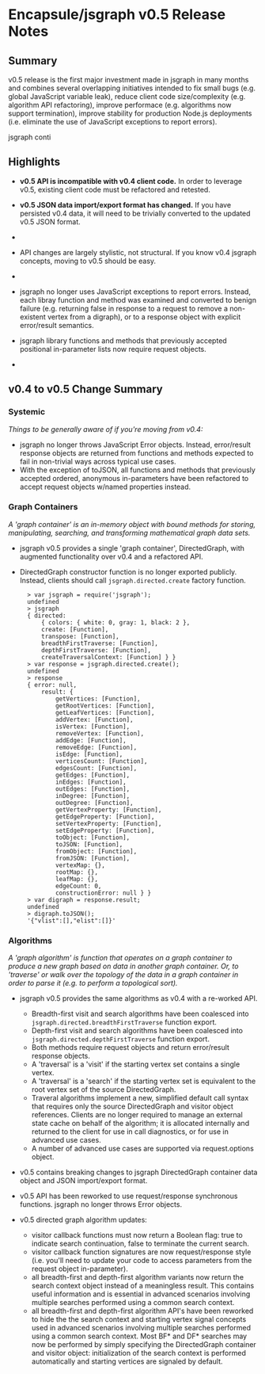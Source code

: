# Encapsule/jsgraph v0.5 Release Notes

## Summary

v0.5 release is the first major investment made in jsgraph in many months and combines several overlapping initiatives intended to fix small bugs (e.g. global JavaScript variable leak), reduce client code size/complexity (e.g. algorithm API refactoring), improve performace (e.g. algorithms now support termination), improve stability for production Node.js deployments (i.e. eliminate the use of JavaScript exceptions to report errors).

jsgraph conti


## Highlights

- **v0.5 API is incompatible with v0.4 client code.** In order to leverage v0.5, existing client code must be refactored and retested.
- **v0.5 JSON data import/export format has changed.** If you have persisted v0.4 data, it will need to be trivially converted to the updated v0.5 JSON format.
- 


  - API changes are largely stylistic, not structural. If you know v0.4 jsgraph concepts, moving to v0.5 should be easy.
  - 

- jsgraph no longer uses JavaScript exceptions to report errors. Instead, each libray function and method was examined and converted to benign failure (e.g. returning false in response to a request to remove a non-existent vertex from a digraph), or to a response object with explicit error/result semantics.
- jsgraph library functions and methods that previously accepted positional in-parameter lists now require request objects.
- 

## v0.4 to v0.5 Change Summary

### Systemic

_Things to be generally aware of if you're moving from v0.4:_

- jsgraph no longer throws JavaScript Error objects. Instead, error/result response objects are returned from functions and methods expected to fail in non-trivial ways across typical use cases.
- With the exception of toJSON, all functions and methods that previously accepted ordered, anonymous in-parameters have been refactored to accept request objects w/named properties instead.

### Graph Containers

_A 'graph container' is an in-memory object with bound methods for storing, manipulating, searching, and transforming mathematical graph data sets._

- jsgraph v0.5 provides a single 'graph container', DirectedGraph, with augmented functionality over v0.4 and a refactored API.
- DirectedGraph constructor function is no longer exported publicly. Instead, clients should call `jsgraph.directed.create` factory function.

        > var jsgraph = require('jsgraph');
        undefined
        > jsgraph
        { directed: 
            { colors: { white: 0, gray: 1, black: 2 },
            create: [Function],
            transpose: [Function],
            breadthFirstTraverse: [Function],
            depthFirstTraverse: [Function],
            createTraversalContext: [Function] } }
        > var response = jsgraph.directed.create();
        undefined
        > response
        { error: null,
            result: {
                getVertices: [Function],
                getRootVertices: [Function],
                getLeafVertices: [Function],
                addVertex: [Function],
                isVertex: [Function],
                removeVertex: [Function],
                addEdge: [Function],
                removeEdge: [Function],
                isEdge: [Function],
                verticesCount: [Function],
                edgesCount: [Function],
                getEdges: [Function],
                inEdges: [Function],
                outEdges: [Function],
                inDegree: [Function],
                outDegree: [Function],
                getVertexProperty: [Function],
                getEdgeProperty: [Function],
                setVertexProperty: [Function],
                setEdgeProperty: [Function],
                toObject: [Function],
                toJSON: [Function],
                fromObject: [Function],
                fromJSON: [Function],
                vertexMap: {},
                rootMap: {},
                leafMap: {},
                edgeCount: 0,
                constructionError: null } }
        > var digraph = response.result;
        undefined
        > digraph.toJSON();
        '{"vlist":[],"elist":[]}'

### Algorithms

_A 'graph algorithm' is function that operates on a graph container to produce a new graph based on data in another graph container. Or, to 'traverse' or walk over the topology of the data in a graph container in order to parse it (e.g. to perform a topological sort)._

- jsgraph v0.5 provides the same algorithms as v0.4 with a re-worked API.
    - Breadth-first visit and search algorithms have been coalesced into `jsgraph.directed.breadthFirstTraverse` function export.
    - Depth-first visit and search algorithms have been coalesced into `jsgraph.directed.depthFirstTraverse` function export.
    - Both methods require request objects and return error/result response objects.
    - A 'traversal' is a 'visit' if the starting vertex set contains a single vertex.
    - A 'traversal' is a 'search' if the starting vertex set is equivalent to the root vertex set of the source DirectedGraph.
    - Traveral algorithms implement a new, simplified default call syntax that requires only the source DirectedGraph and visitor object references. Clients are no longer required to manage an external state cache on behalf of the algorithm; it is allocated internally and returned to the client for use in call diagnostics, or for use in advanced use cases.
    - A number of advanced use cases are supported via request.options object.




- v0.5 contains breaking changes to jsgraph DirectedGraph container data object and JSON import/export format.
- v0.5 API has been reworked to use request/response synchronous functions. jsgraph no longer throws Error objects.
- v0.5 directed graph algorithm updates:
    - visitor callback functions must now return a Boolean flag: true to indicate search continuation, false to terminate the current search.
    - visitor callback function signatures are now request/response style (i.e. you'll need to update your code to access parameters from the request object in-parameter).
    - all breadth-first and depth-first algorithm variants now return the search context object instead of a meaningless result. This contains useful information and is essential in advanced scenarios involving multiple searches performed using a common search context.
    - all breadth-first and depth-first algorithm API's have been reworked to hide the the search context and starting vertex signal concepts used in advanced scenarios involving multiple searches performed using a common search context. Most BF* and DF* searches may now be performed by simply specifying the DirectedGraph container and visitor object: initialization of the search context is performed automatically and starting vertices are signaled by default.

